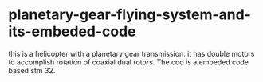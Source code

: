 # planetary-gear-flying-system-and-its-embeded-code
this is a helicopter with a planetary gear transmission. it has double motors to accomplish rotation of coaxial dual rotors. The cod is a embeded code based stm 32.
